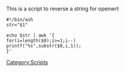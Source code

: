 This is a script to reverse a string for openwrt

    #!/bin/ash
    str="$1"

    echo $str | awk '{
    for(i=length($0);i>=1;i--)
    printf("%s",substr($0,i,1));
    }'

<Category:Scripts>
